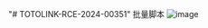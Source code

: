 "# TOTOLINK-RCE-2024-00351" 
批量脚本
![image](https://github.com/0xE58583/TOTOLINK-RCE-2024-00351/assets/96230838/361f65cb-3e56-4f34-af93-6fcaa59f61a3)

